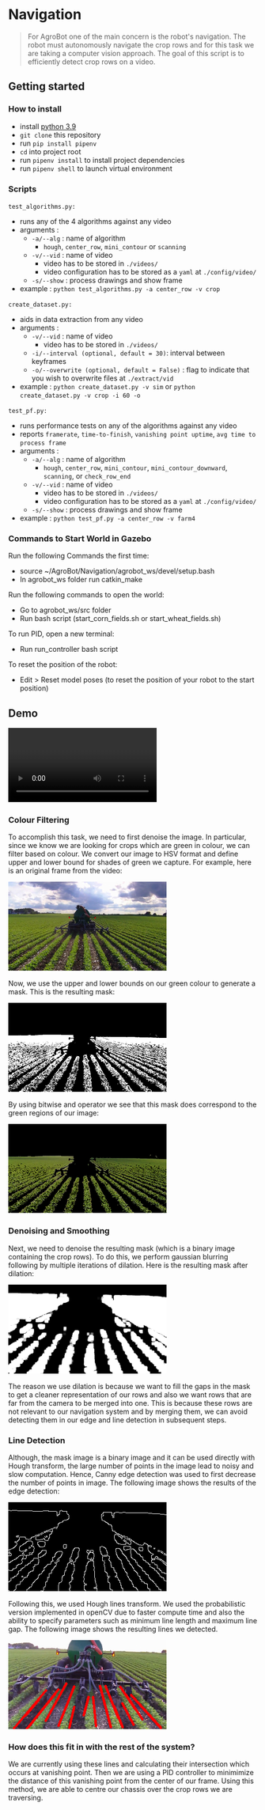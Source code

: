 # Navigation

> For AgroBot one of the main concern is the robot's navigation. The robot must autonomously navigate the crop rows and for this task we are taking a computer vision approach. The goal of this script is to efficiently detect crop rows on a video.

## Getting started

### How to install

- install [python 3.9](https://www.python.org/downloads/release/python-390/)
- `git clone` this repository
- run `pip install pipenv`
- `cd` into project root
- run `pipenv install` to install project dependencies
- run `pipenv shell` to launch virtual environment

### Scripts

`test_algorithms.py:`
  - runs any of the 4 algorithms against any video
  - arguments :
    - `-a/--alg` : name of algorithm
      - `hough`, `center_row`, `mini_contour` or `scanning`
    - `-v/--vid` : name of video
      - video has to be stored in `./videos/`
      - video configuration has to be stored as a `yaml` at `./config/video/`
    - `-s/--show` : process drawings and show frame
  - example : `python test_algorithms.py -a center_row -v crop`


`create_dataset.py:`
  - aids in data extraction from any video
  - arguments :
    - `-v/--vid` : name of video
      - video has to be stored in `./videos/`
    - `-i/--interval (optional, default = 30)`: interval between keyframes
    - `-o/--overwrite (optional, default = False)` : flag to indicate that you wish to overwrite files at `./extract/vid`
  - example : `python create_dataset.py -v sim` or `python create_dataset.py -v crop -i 60 -o`


`test_pf.py:`
  - runs performance tests on any of the algorithms against any video
  - reports `framerate`, `time-to-finish`, `vanishing point uptime`, `avg time to process frame`
  - arguments :
    - `-a/--alg` : name of algorithm
      - `hough`, `center_row`, `mini_contour`, `mini_contour_downward`, `scanning`, or `check_row_end`
    - `-v/--vid` : name of video
      - video has to be stored in `./videos/`
      - video configuration has to be stored as a `yaml` at `./config/video/`
    - `-s/--show` : process drawings and show frame
  - example : `python test_pf.py -a center_row -v farm4`
  
### Commands to Start World in Gazebo

Run the following Commands the first time:

- source ~/AgroBot/Navigation/agrobot_ws/devel/setup.bash
- In agrobot_ws folder run catkin_make

Run the following commands to open the world:

- Go to agrobot_ws/src folder
- Run bash script (start_corn_fields.sh or start_wheat_fields.sh)

To run PID, open a new terminal:

- Run run_controller bash script

To reset the position of the robot:

- Edit > Reset model poses (to reset the position of your robot to the start position)

## Demo

![](/readme_files/demo_vid.mp4)

### Colour Filtering

To accomplish this task, we need to first denoise the image. In particular, since we know we are looking for crops which
are green in colour, we can filter based on colour. We convert our image to HSV format and define upper and lower bound
for shades of green we capture. For example, here is an original frame from the video:

![crop image](/readme_files/crop.png)

Now, we use the upper and lower bounds on our green colour to generate a mask. This is the resulting mask:

![crop mask](/readme_files/mask.png)

By using bitwise and operator we see that this mask does correspond to the green regions of our image:

![crop bitwise](/readme_files/greenregions.png)

### Denoising and Smoothing

Next, we need to denoise the resulting mask (which is a binary image containing the crop rows). To do this, we perform
gaussian blurring following by multiple iterations of dilation. Here is the resulting mask after dilation:

![denoising](/readme_files/denoising.png)

The reason we use dilation is because we want to fill the gaps in the mask to get a cleaner representation of our rows
and also we want rows that are far from the camera to be merged into one. This is because these rows are not relevant to
our navigation system and by merging them, we can avoid detecting them in our edge and line detection in subsequent
steps.

### Line Detection

Although, the mask image is a binary image and it can be used directly with Hough transform, the large number of points
in the image lead to noisy and slow computation. Hence, Canny edge detection was used to first decrease the number of
points in image. The following image shows the results of the edge detection:

![line detection](/readme_files/linedetection.png)

Following this, we used Hough lines transform. We used the probabilistic version implemented in openCV due to faster
compute time and also the ability to specify parameters such as minimum line length and maximum line gap. The following
image shows the resulting lines we detected.

![Houghlines](/readme_files/Houghlines.png)

### How does this fit in with the rest of the system?

We are currently using these lines and calculating their intersection which occurs at vanishing point. Then we are using
a PID controller to minimimize the distance of this vanishing point from the center of our frame. Using this method, we
are able to centre our chassis over the crop rows we are traversing.
